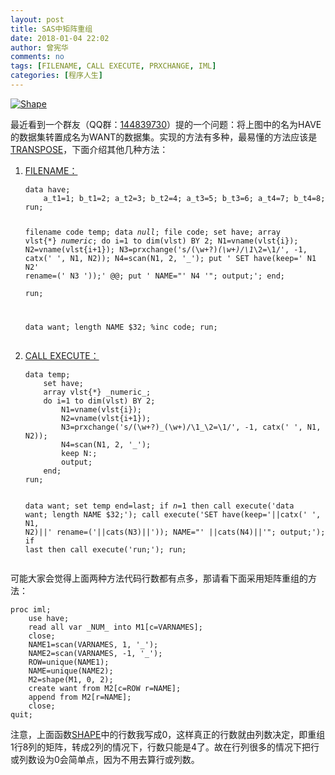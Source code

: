 ```yaml
---
layout: post
title: SAS中矩阵重组
date: 2018-01-04 22:02
author: 曾宪华
comments: no
tags: [FILENAME, CALL EXECUTE, PRXCHANGE, IML]
categories: [程序人生]
---
```

<p><a href="http://www.xianhuazeng.com/cn/images/2018/01/Shape.jpg"><img class="aligncenter size-full" src="http://www.xianhuazeng.com/cn/images/2018/01/Shape.jpg" alt="Shape" /></a></p>
<p>最近看到一个群友（QQ群：<span style="text-decoration: none;"><a href="http://www.xianhuazeng.com/cn/images/2015/09/QQ.jpg" target="_blank">144839730</a></span>）提的一个问题：将上图中的名为HAVE的数据集转置成名为WANT的数据集。实现的方法有多种，最易懂的方法应该是<a href="http://support.sas.com/documentation/cdl/en/proc/61895/HTML/default/viewer.htm#transpose-overview.htm" target="_blank"><span style="text-decoration: none;">TRANSPOSE</span></a>，下面介绍其他几种方法：</p>
<ol><li><a href="https://support.sas.com/documentation/cdl/en/lestmtsref/63323/HTML/default/p05r9vhhqbhfzun1qo9mw64s4700.htm" target="_blank"><span style="text-decoration: none;">FILENAME：</span></a>
<pre><code>data have;
    a_t1=1; b_t1=2; a_t2=3; b_t2=4; a_t3=5; b_t3=6; a_t4=7; b_t4=8;
run;

filename code temp;
data _null_;
    file code;
    set have;
    array vlst{*} _numeric_;
    do i=1 to dim(vlst) BY 2;
        N1=vname(vlst{i});
        N2=vname(vlst{i+1});
        N3=prxchange('s/(\w+?)_(\w+)/\1_\2=\1/', -1, catx(' ', N1, N2));
        N4=scan(N1, 2, '_');
        put ' SET have(keep=' N1 N2' rename=(' N3 '));' @@;
        put ' NAME="' N4 '"; output;'; 
    end;   
run;

data want;
    length NAME $32;
    %inc code;
run;
</code></pre></li>
<li><a href="http://support.sas.com/documentation/cdl/en/mcrolref/67912/HTML/default/viewer.htm#n1q1527d51eivsn1ob5hnz0yd1hx.htm" target="_blank"><span style="text-decoration: none;">CALL EXECUTE：</span></a>
<pre><code>data temp;
    set have;
    array vlst{*} _numeric_;
    do i=1 to dim(vlst) BY 2;
        N1=vname(vlst{i});
        N2=vname(vlst{i+1});
        N3=prxchange('s/(\w+?)_(\w+)/\1_\2=\1/', -1, catx(' ', N1, N2));
        N4=scan(N1, 2, '_');
        keep N:;
        output;
    end;   
run;

data want;
    set temp end=last;
    if _n_=1 then call execute('data want; length NAME $32;');
    call execute('SET have(keep='||catx(' ', N1, N2)||' rename=('||cats(N3)||')); NAME="' ||cats(N4)||'"; output;');
    if last then call execute('run;');
run;
</code></pre></li></ol>
可能大家会觉得上面两种方法代码行数都有点多，那请看下面采用矩阵重组的方法：
<pre><code>proc iml;
    use have;
    read all var _NUM_ into M1[c=VARNAMES];
    close;
    NAME1=scan(VARNAMES, 1, '_');
    NAME2=scan(VARNAMES, -1, '_');
    ROW=unique(NAME1);
    NAME=unique(NAME2);
    M2=shape(M1, 0, 2);
    create want from M2[c=ROW r=NAME];
    append from M2[r=NAME];
    close;
quit;
</code></pre>
注意，上面函数<a href="http://support.sas.com/documentation/cdl/en/imlug/66112/HTML/default/viewer.htm#imlug_langref_sect386.htm" target="_blank"><span style="text-decoration: none;">SHAPE</span></a>中的行数我写成0，这样真正的行数就由列数决定，即重组1行8列的矩阵，转成2列的情况下，行数只能是4了。故在行列很多的情况下把行或列数设为0会简单点，因为不用去算行或列数。